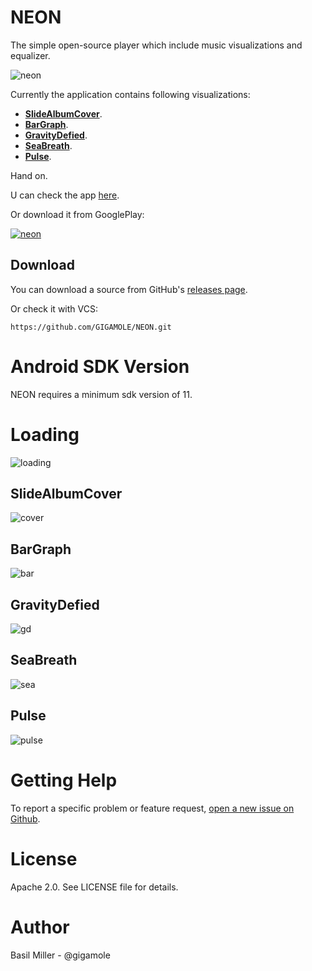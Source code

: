 NEON
===================
The simple open-source player which include music visualizations and equalizer.

![neon](https://lh3.googleusercontent.com/-HSmR77eG8oo/VWOnjDwg_xI/AAAAAAAAAds/1Y2C_LhWiqg/w600-h300-no/Untitled-2.jpg)

Currently the application contains following visualizations:

 - [**SlideAlbumCover**](#cover).
 - [**BarGraph**](#bar).
 - [**GravityDefied**](#gd).
 - [**SeaBreath**](#sea).
 - [**Pulse**](#pulse).

Hand on.

U can check the app [here](https://github.com/GIGAMOLE/NEON/tree/master/app).

Or download it from GooglePlay: 

[![neon](https://lh6.googleusercontent.com/-WbVmppsrqNo/VWOpBtJGUJI/AAAAAAAAAeA/avPJRKnO6VY/w172-h60-no/gp_ic.png)](https://play.google.com/store/apps/details?id=com.gigamole.neon)

Download
------------

You can download a source from GitHub's [releases page](https://github.com/GIGAMOLE/NEON/releases).

Or check it with VCS:

    https://github.com/GIGAMOLE/NEON.git


Android SDK Version
=========
NEON requires a minimum sdk version of 11.

Loading
========

![loading](https://lh5.googleusercontent.com/-81Jj6iod734/VWOtd9WJKcI/AAAAAAAAAf8/ecTIdFaGSZg/w320-h451-no/device-2015-05-26-021556.png)

<a name="cover"></a>SlideAlbumCover
------------
![cover](https://lh4.googleusercontent.com/-NnWj8T6JAPk/VWOtcgUsQ7I/AAAAAAAAAgM/Mo01DVcQYks/w320-h450-no/device-2015-05-26-021052.png)

<a name="bar"></a>BarGraph
------------
![bar](https://lh5.googleusercontent.com/-2oAKKcpUUJg/VWOtcVYqKlI/AAAAAAAAAfY/OIr3mxp5Obs/w320-h455-no/device-2015-05-26-021132.png)

<a name="gd"></a>GravityDefied
------------
![gd](https://lh6.googleusercontent.com/-jhPV6LgQuNo/VWOtcojlayI/AAAAAAAAAfg/yp7EDvw1G60/w320-h456-no/device-2015-05-26-021222.png)

<a name="sea"></a>SeaBreath
------------
![sea](https://lh6.googleusercontent.com/-Y1FkYU_20KE/VWOtdCai5-I/AAAAAAAAAgE/BWob1rj8k40/w320-h449-no/device-2015-05-26-021315.png)

<a name="pulse"></a>Pulse
------------
![pulse](https://lh5.googleusercontent.com/-y8uDU1tYKNM/VWOtdm6I30I/AAAAAAAAAf0/OndGeFKpP8w/w320-h455-no/device-2015-05-26-021446.png)

Getting Help
======

To report a specific problem or feature request, [open a new issue on Github](https://github.com/GIGAMOLE/NEON/issues/new).

License
======
Apache 2.0. See LICENSE file for details.


Author
=======
Basil Miller - @gigamole